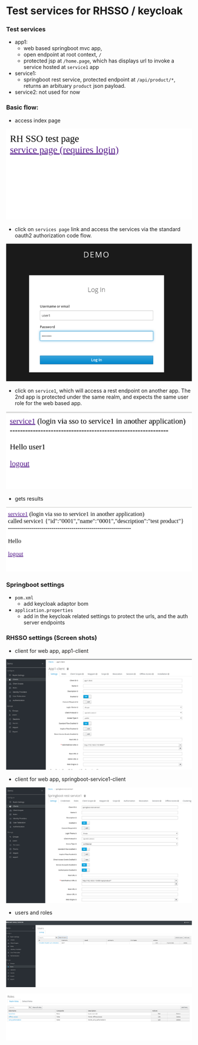 # Test services for RHSSO / keycloak

### Test services
- app1: 
    - web based springboot mvc app, 
    - open endpoint at root context, `/`
    - protected jsp at `/home.page`, which has displays url to invoke a service hosted at `service1` app
- service1: 
    - springboot rest service, protected endpoint at `/api/product/*`, returns an arbituary `product` json payload.
- service2: not used for now

### Basic flow: 

- access index page

![index](img/rhsso-app-1.png)

- click on `services page` link and access the services via the standard oauth2 authorization code flow.

![home](img/rhsso-app-2.png)

- click on `service1`, which will access a rest endpoint on another app. The 2nd app is protected under the same realm, and expects the same user role for the web based app.

![services page](img/rhsso-app-3.png)

- gets results

![services result](img/rhsso-app-4.png)

### Springboot settings

- `pom.xml`
    - add keycloak adaptor bom 
- `application.properties`
    - add in the keycloak related settings to protect the urls, and the auth server endpoints  


### RHSSO settings (Screen shots)

- client for web app, app1-client

![app1-client](img/rhsso-app1-client.png)

- client for web app, springboot-service1-client

![service1-client](img/rhsso-service1-client.png)

- users and roles 

![users](img/rhsso-users.png)

![roles](img/rhsso-roles.png)
